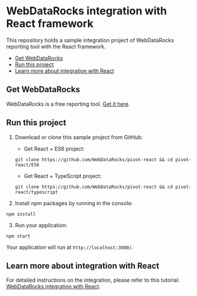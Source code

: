 # WebDataRocks integration with React framework 

This repository holds a sample integration project of WebDataRocks reporting tool with the React framework.

- [Get WebDataRocks](#get-webdatarocks)
- [Run this project](#run-project)
- [Learn more about integration with React](#learn-more)

<h2 id="get-webdatarocks">Get WebDataRocks</h2>

WebDataRocks is a free reporting tool. [Get it here](https://www.webdatarocks.com/get-webdatarocks/).

<h2 id="run-project">Run this project</h2>

1. Download or clone this sample project from GitHub:
    - Get React + ES6 project:

    ```
    git clone https://github.com/WebDataRocks/pivot-react && cd pivot-react/ES6
    ```
    - Get React + TypeScript project: 
    ```
    git clone https://github.com/WebDataRocks/pivot-react && cd pivot-react/typescript
    ```
3. Install npm packages by running in the console:
```
npm install
```
3. Run your application:
```
npm start
```
Your application will run at `http://localhost:3000/`.

<h2 id="learn-more">Learn more about integration with React</h2>

For detailed instructions on the integration, please refer to this tutorial: [WebDataRocks integration with React](https://www.webdatarocks.com/doc/integration-with-react/).

